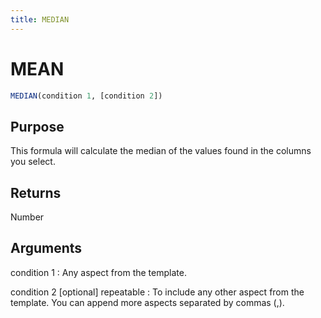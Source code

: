 ```yaml
---
title: MEDIAN
---
```

# MEAN

~~~ sql
MEDIAN(condition 1, [condition 2])
~~~

## Purpose

This formula will calculate the median of the values found in the columns you select.

## Returns

Number

## Arguments

condition 1
: Any aspect from the template.

condition 2 [optional] repeatable
: To include any other aspect from the template. You can append more aspects separated by commas (,).
